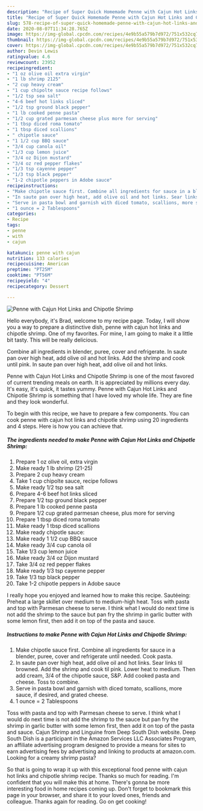 ```yaml
---
description: "Recipe of Super Quick Homemade Penne with Cajun Hot Links and Chipotle Shrimp"
title: "Recipe of Super Quick Homemade Penne with Cajun Hot Links and Chipotle Shrimp"
slug: 578-recipe-of-super-quick-homemade-penne-with-cajun-hot-links-and-chipotle-shrimp
date: 2020-08-07T11:34:28.765Z
image: https://img-global.cpcdn.com/recipes/4e9b55a579b7d972/751x532cq70/penne-with-cajun-hot-links-and-chipotle-shrimp-recipe-main-photo.jpg
thumbnail: https://img-global.cpcdn.com/recipes/4e9b55a579b7d972/751x532cq70/penne-with-cajun-hot-links-and-chipotle-shrimp-recipe-main-photo.jpg
cover: https://img-global.cpcdn.com/recipes/4e9b55a579b7d972/751x532cq70/penne-with-cajun-hot-links-and-chipotle-shrimp-recipe-main-photo.jpg
author: Devin Lewis
ratingvalue: 4.6
reviewcount: 23952
recipeingredient:
- "1 oz olive oil extra virgin"
- "1 lb shrimp 2125"
- "2 cup heavy cream"
- "1 cup chipolte sauce recipe follows"
- "1/2 tsp sea salt"
- "4-6 beef hot links sliced"
- "1/2 tsp ground black pepper"
- "1 lb cooked penne pasta"
- "1/2 cup grated parmesan cheese plus more for serving"
- "1 tbsp diced roma tomato"
- "1 tbsp diced scallions"
- " chipotle sauce"
- "1 1/2 cup BBQ sauce"
- "3/4 cup canola oil"
- "1/3 cup lemon juice"
- "3/4 oz Dijon mustard"
- "3/4 oz red pepper flakes"
- "1/3 tsp cayenne pepper"
- "1/3 tsp black pepper"
- "1-2 chipotle peppers in Adobe sauce"
recipeinstructions:
- "Make chipotle sauce first. Combine all ingredients for sauce in a blender, puree, cover and refrigerate until needed. Cook pasta."
- "In saute pan over high heat, add olive oil and hot links. Sear links til browned. Add the shrimp and cook til pink. Lower heat to medium. Then add cream, 3/4 of the chipotle sauce, S&amp;P. Add cooked pasta and cheese. Toss to combine."
- "Serve in pasta bowl and garnish with diced tomato, scallions, more sauce, if desired, and grated cheese."
- "1 ounce = 2 Tablespoons"
categories:
- Recipe
tags:
- penne
- with
- cajun

katakunci: penne with cajun 
nutrition: 133 calories
recipecuisine: American
preptime: "PT25M"
cooktime: "PT56M"
recipeyield: "4"
recipecategory: Dessert

---
```



![Penne with Cajun Hot Links and Chipotle Shrimp](https://img-global.cpcdn.com/recipes/4e9b55a579b7d972/751x532cq70/penne-with-cajun-hot-links-and-chipotle-shrimp-recipe-main-photo.jpg)

Hello everybody, it's Brad, welcome to my recipe page. Today, I will show you a way to prepare a distinctive dish, penne with cajun hot links and chipotle shrimp. One of my favorites. For mine, I am going to make it a little bit tasty. This will be really delicious.

Combine all ingredients in blender, puree, cover and refrigerate. In saute pan over high heat, add olive oil and hot links. Add the shrimp and cook until pink. In saute pan over high heat, add olive oil and hot links.

Penne with Cajun Hot Links and Chipotle Shrimp is one of the most favored of current trending meals on earth. It is appreciated by millions every day. It's easy, it's quick, it tastes yummy. Penne with Cajun Hot Links and Chipotle Shrimp is something that I have loved my whole life. They are fine and they look wonderful.


To begin with this recipe, we have to prepare a few components. You can cook penne with cajun hot links and chipotle shrimp using 20 ingredients and 4 steps. Here is how you can achieve that.

<!--inarticleads1-->

##### The ingredients needed to make Penne with Cajun Hot Links and Chipotle Shrimp:

1. Prepare 1 oz olive oil, extra virgin
1. Make ready 1 lb shrimp (21-25)
1. Prepare 2 cup heavy cream
1. Take 1 cup chipolte sauce, recipe follows
1. Make ready 1/2 tsp sea salt
1. Prepare 4-6 beef hot links sliced
1. Prepare 1/2 tsp ground black pepper
1. Prepare 1 lb cooked penne pasta
1. Prepare 1/2 cup grated parmesan cheese, plus more for serving
1. Prepare 1 tbsp diced roma tomato
1. Make ready 1 tbsp diced scallions
1. Make ready  chipotle sauce:
1. Make ready 1 1/2 cup BBQ sauce
1. Make ready 3/4 cup canola oil
1. Take 1/3 cup lemon juice
1. Make ready 3/4 oz Dijon mustard
1. Take 3/4 oz red pepper flakes
1. Make ready 1/3 tsp cayenne pepper
1. Take 1/3 tsp black pepper
1. Take 1-2 chipotle peppers in Adobe sauce


I really hope you enjoyed and learned how to make this recipe. Sautéeing: Preheat a large skillet over medium to medium-high heat. Toss with pasta and top with Parmesan cheese to serve. I think what I would do next time is not add the shrimp to the sauce but pan fry the shrimp in garlic butter with some lemon first, then add it on top of the pasta and sauce. 

<!--inarticleads2-->

##### Instructions to make Penne with Cajun Hot Links and Chipotle Shrimp:

1. Make chipotle sauce first. Combine all ingredients for sauce in a blender, puree, cover and refrigerate until needed. Cook pasta.
1. In saute pan over high heat, add olive oil and hot links. Sear links til browned. Add the shrimp and cook til pink. Lower heat to medium. Then add cream, 3/4 of the chipotle sauce, S&amp;P. Add cooked pasta and cheese. Toss to combine.
1. Serve in pasta bowl and garnish with diced tomato, scallions, more sauce, if desired, and grated cheese.
1. 1 ounce = 2 Tablespoons


Toss with pasta and top with Parmesan cheese to serve. I think what I would do next time is not add the shrimp to the sauce but pan fry the shrimp in garlic butter with some lemon first, then add it on top of the pasta and sauce. Cajun Shrimp and Linguine from Deep South Dish website. Deep South Dish is a participant in the Amazon Services LLC Associates Program, an affiliate advertising program designed to provide a means for sites to earn advertising fees by advertising and linking to products at amazon.com. Looking for a creamy shrimp pasta? 

So that is going to wrap it up with this exceptional food penne with cajun hot links and chipotle shrimp recipe. Thanks so much for reading. I'm confident that you will make this at home. There's gonna be more interesting food in home recipes coming up. Don't forget to bookmark this page in your browser, and share it to your loved ones, friends and colleague. Thanks again for reading. Go on get cooking!
